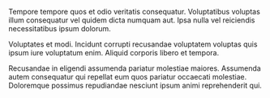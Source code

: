 Tempore tempore quos et odio veritatis consequatur. Voluptatibus voluptas illum consequatur vel quidem dicta numquam aut. Ipsa nulla vel reiciendis necessitatibus ipsum dolorum.
 Voluptates et modi. Incidunt corrupti recusandae voluptatem voluptas quis ipsum iure voluptatum enim. Aliquid corporis libero et tempora.
 Recusandae in eligendi assumenda pariatur molestiae maiores. Assumenda autem consequatur qui repellat eum quos pariatur occaecati molestiae. Doloremque possimus repudiandae nesciunt ipsum animi reprehenderit qui.